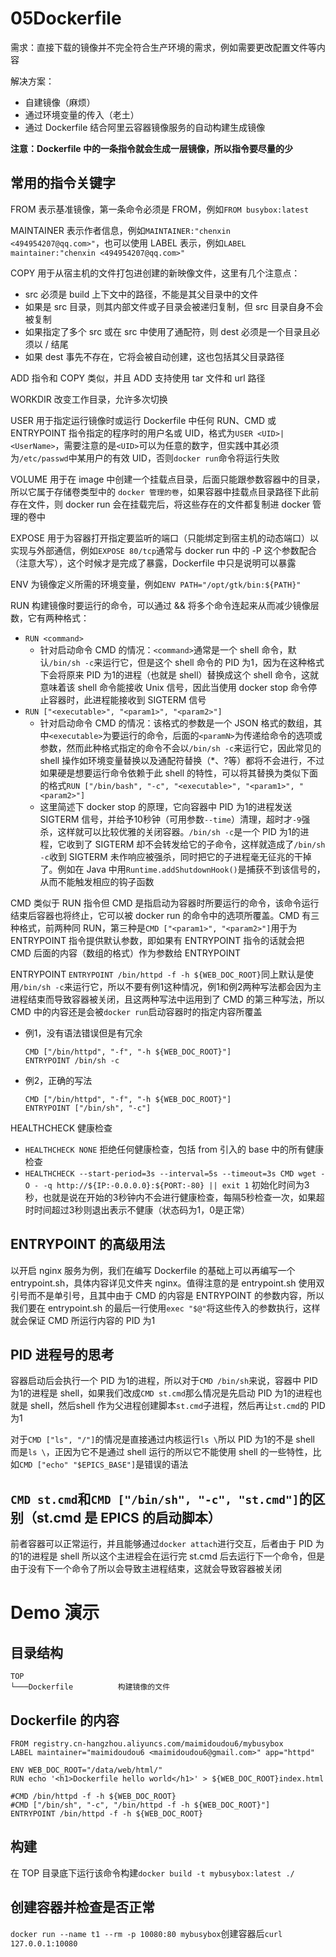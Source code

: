 # 05Dockerfile

需求：直接下载的镜像并不完全符合生产环境的需求，例如需要更改配置文件等内容

解决方案：

- 自建镜像（麻烦）
- 通过环境变量的传入（老土）
- 通过 Dockerfile 结合阿里云容器镜像服务的自动构建生成镜像

**注意：Dockerfile 中的一条指令就会生成一层镜像，所以指令要尽量的少**

## 常用的指令关键字

FROM 表示基准镜像，第一条命令必须是 FROM，例如`FROM busybox:latest`

MAINTAINER 表示作者信息，例如`MAINTAINER:"chenxin <494954207@qq.com>"`，也可以使用 LABEL 表示，例如`LABEL maintainer:"chenxin <494954207@qq.com>"`

COPY 用于从宿主机的文件打包进创建的新映像文件，这里有几个注意点：

- src 必须是 build 上下文中的路径，不能是其父目录中的文件
- 如果是 src 目录，则其内部文件或子目录会被递归复制，但 src 目录自身不会被复制
- 如果指定了多个 src 或在 src 中使用了通配符，则 dest 必须是一个目录且必须以 / 结尾
- 如果 dest 事先不存在，它将会被自动创建，这也包括其父目录路径

ADD 指令和 COPY 类似，并且 ADD 支持使用 tar 文件和 url 路径

WORKDIR 改变工作目录，允许多次切换

USER 用于指定运行镜像时或运行 Dockerfile 中任何 RUN、CMD 或 ENTRYPOINT 指令指定的程序时的用户名或 UID，格式为`USER <UID>|<UserName>`，需要注意的是`<UID>`可以为任意的数字，但实践中其必须为`/etc/passwd`中某用户的有效 UID，否则`docker run`命令将运行失败

VOLUME 用于在 image 中创建一个挂载点目录，后面只能跟参数容器中的目录，所以它属于存储卷类型中的 `docker 管理的卷`，如果容器中挂载点目录路径下此前存在文件，则 docker run 会在挂载完后，将这些存在的文件都复制进 docker 管理的卷中

EXPOSE 用于为容器打开指定要监听的端口（只能绑定到宿主机的动态端口）以实现与外部通信，例如`EXPOSE 80/tcp`通常与 docker run 中的 -P 这个参数配合（注意大写），这个时候才是完成了暴露，Dockerfile 中只是说明可以暴露

ENV 为镜像定义所需的环境变量，例如`ENV PATH="/opt/gtk/bin:${PATH}"`

RUN 构建镜像时要运行的命令，可以通过 && 将多个命令连起来从而减少镜像层数，它有两种格式：

- `RUN <command>`
    - 针对启动命令 CMD 的情况：`<command>`通常是一个 shell 命令，默认`/bin/sh -c`来运行它，但是这个 shell 命令的 PID 为1，因为在这种格式下会将原来 PID 为1的进程（也就是 shell）替换成这个 shell 命令，这就意味着该 shell 命令能接收 Unix 信号，因此当使用 docker stop 命令停止容器时，此进程能接收到 SIGTERM 信号
- `RUN ["<executable>", "<param1>", "<param2>"]`
    - 针对启动命令 CMD 的情况：该格式的参数是一个 JSON 格式的数组，其中`<executable>`为要运行的命令，后面的`<paramN>`为传递给命令的选项或参数，然而此种格式指定的命令不会以`/bin/sh -c`来运行它，因此常见的 shell 操作如环境变量替换以及通配符替换（*、?等）都将不会进行，不过如果硬是想要运行命令依赖于此 shell 的特性，可以将其替换为类似下面的格式`RUN ["/bin/bash", "-c", "<executable>", "<param1>", "<param2>"]`
    - 这里简述下 docker stop 的原理，它向容器中 PID 为1的进程发送 SIGTERM 信号，并给予10秒钟（可用参数`--time`）清理，超时才`-9`强杀，这样就可以比较优雅的关闭容器。`/bin/sh -c`是一个 PID 为1的进程，它收到了 SIGTERM 却不会转发给它的子命令，这样就造成了`/bin/sh -c`收到 SIGTERM 未作响应被强杀，同时把它的子进程毫无征兆的干掉了。例如在 Java 中用`Runtime.addShutdownHook()`是捕获不到该信号的，从而不能触发相应的钩子函数

CMD 类似于 RUN 指令但 CMD 是指启动为容器时所要运行的命令，该命令运行结束后容器也将终止，它可以被 docker run 的命令中的选项所覆盖。CMD 有三种格式，前两种同 RUN，第三种是`CMD ["<param1>", "<param2>"]`用于为 ENTRYPOINT 指令提供默认参数，即如果有 ENTRYPOINT 指令的话就会把 CMD 后面的内容（数组的格式）作为参数给 ENTRYPOINT

ENTRYPOINT `ENTRYPOINT /bin/httpd -f -h ${WEB_DOC_ROOT}`同上默认是使用`/bin/sh -c`来运行它，所以不要有例1这种情况，例1和例2两种写法都会因为主进程结束而导致容器被关闭，且这两种写法中运用到了 CMD 的第三种写法，所以 CMD 中的内容还是会被`docker run`启动容器时的指定内容所覆盖

- 例1，没有语法错误但是有冗余
    ```
    CMD ["/bin/httpd", "-f", "-h ${WEB_DOC_ROOT}"]
    ENTRYPOINT /bin/sh -c
    ```
- 例2，正确的写法
    ```
    CMD ["/bin/httpd", "-f", "-h ${WEB_DOC_ROOT}"]
    ENTRYPOINT ["/bin/sh", "-c"]
    ```

HEALTHCHECK 健康检查

- `HEALTHCHECK NONE` 拒绝任何健康检查，包括 from 引入的 base 中的所有健康检查
- `HEALTHCHECK --start-period=3s --interval=5s --timeout=3s CMD wget -O - -q http://${IP:-0.0.0.0}:${PORT:-80} || exit 1` 初始化时间为3秒，也就是说在开始的3秒钟内不会进行健康检查，每隔5秒检查一次，如果超时时间超过3秒则退出表示不健康（状态码为1，0是正常）

## ENTRYPOINT 的高级用法

以开启 nginx 服务为例，我们在编写 Dockerfile 的基础上可以再编写一个 entrypoint.sh，具体内容详见文件夹 nginx。值得注意的是 entrypoint.sh 使用双引号而不是单引号，且其中由于 CMD 的内容是 ENTRYPOINT 的参数内容，所以我们要在 entrypoint.sh 的最后一行使用`exec "$@"`将这些传入的参数执行，这样就会保证 CMD 所运行内容的 PID 为1

## PID 进程号的思考

容器启动后会执行一个 PID 为1的进程，所以对于`CMD /bin/sh`来说，容器中 PID 为1的进程是 shell，如果我们改成`CMD st.cmd`那么情况是先启动 PID 为1的进程也就是 shell，然后shell 作为父进程创建脚本`st.cmd`子进程，然后再让`st.cmd`的 PID 为1

对于`CMD ["ls", "/"]`的情况是直接通过内核运行`ls \`所以 PID 为1的不是 shell 而是`ls \`，正因为它不是通过 shell 运行的所以它不能使用 shell 的一些特性，比如`CMD ["echo" "$EPICS_BASE"]`是错误的语法

## `CMD st.cmd`和`CMD ["/bin/sh", "-c", "st.cmd"]`的区别（st.cmd 是 EPICS 的启动脚本）

前者容器可以正常运行，并且能够通过`docker attach`进行交互，后者由于 PID 为的1的进程是 shell 所以这个主进程会在运行完 st.cmd 后去运行下一个命令，但是由于没有下一个命令了所以会导致主进程结束，这就会导致容器被关闭

# Demo 演示
## 目录结构
```
TOP
└───Dockerfile          构建镜像的文件
```
## Dockerfile 的内容

```
FROM registry.cn-hangzhou.aliyuncs.com/maimidoudou6/mybusybox
LABEL maintainer="maimidoudou6 <maimidoudou6@gmail.com>" app="httpd"

ENV WEB_DOC_ROOT="/data/web/html/"
RUN echo '<h1>Dockerfile hello world</h1>' > ${WEB_DOC_ROOT}index.html

#CMD /bin/httpd -f -h ${WEB_DOC_ROOT}
#CMD ["/bin/sh", "-c", "/bin/httpd -f -h ${WEB_DOC_ROOT}"]
ENTRYPOINT /bin/httpd -f -h ${WEB_DOC_ROOT}
```
## 构建

在 TOP 目录底下运行该命令构建`docker build -t mybusybox:latest ./`

## 创建容器并检查是否正常

`docker run --name t1 --rm -p 10080:80 mybusybox`创建容器后`curl 127.0.0.1:10080`
